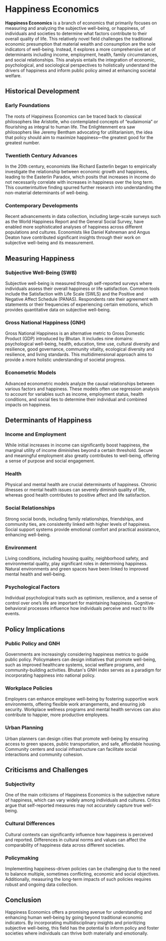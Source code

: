 # Happiness Economics

**Happiness Economics** is a branch of economics that primarily focuses on measuring and analyzing the subjective well-being, or happiness, of individuals and societies to determine what factors contribute to their overall quality of life. This relatively novel field challenges the traditional economic presumption that material wealth and consumption are the sole indicators of well-being. Instead, it explores a more comprehensive set of determinants including income, employment, health, family circumstances, and social relationships. This analysis entails the integration of economic, psychological, and sociological perspectives to holistically understand the drivers of happiness and inform public policy aimed at enhancing societal welfare.

## Historical Development

### Early Foundations

The roots of Happiness Economics can be traced back to classical philosophers like Aristotle, who contemplated concepts of “eudaimonia” or flourishing as integral to human life. The Enlightenment era saw philosophers like Jeremy Bentham advocating for utilitarianism, the idea that policy should aim to maximize happiness—the greatest good for the greatest number.

### Twentieth Century Advances

In the 20th century, economists like Richard Easterlin began to empirically investigate the relationship between economic growth and happiness, leading to the Easterlin Paradox, which posits that increases in income do not necessarily correlate with increases in happiness over the long term. This counterintuitive finding spurred further research into understanding the non-material determinants of well-being.

### Contemporary Developments

Recent advancements in data collection, including large-scale surveys such as the World Happiness Report and the General Social Survey, have enabled more sophisticated analyses of happiness across different populations and cultures. Economists like Daniel Kahneman and Angus Deaton have contributed significant insights through their work on subjective well-being and its measurement.

## Measuring Happiness

### Subjective Well-Being (SWB)

Subjective well-being is measured through self-reported surveys where individuals assess their overall happiness or life satisfaction. Common tools include the Satisfaction with Life Scale (SWLS) and the Positive and Negative Affect Schedule (PANAS). Respondents rate their agreement with statements or their frequencies of experiencing certain emotions, which provides quantitative data on subjective well-being.

### Gross National Happiness (GNH)

Gross National Happiness is an alternative metric to Gross Domestic Product (GDP) introduced by Bhutan. It includes nine domains: psychological well-being, health, education, time use, cultural diversity and resilience, good governance, community vitality, ecological diversity and resilience, and living standards. This multidimensional approach aims to provide a more holistic understanding of societal progress.

### Econometric Models

Advanced econometric models analyze the causal relationships between various factors and happiness. These models often use regression analysis to account for variables such as income, employment status, health conditions, and social ties to determine their individual and combined impacts on happiness.

## Determinants of Happiness

### Income and Employment

While initial increases in income can significantly boost happiness, the marginal utility of income diminishes beyond a certain threshold. Secure and meaningful employment also greatly contributes to well-being, offering a sense of purpose and social engagement.

### Health

Physical and mental health are crucial determinants of happiness. Chronic illnesses or mental health issues can severely diminish quality of life, whereas good health contributes to positive affect and life satisfaction.

### Social Relationships

Strong social bonds, including family relationships, friendships, and community ties, are consistently linked with higher levels of happiness. Social support systems provide emotional comfort and practical assistance, enhancing well-being.

### Environment

Living conditions, including housing quality, neighborhood safety, and environmental quality, play significant roles in determining happiness. Natural environments and green spaces have been linked to improved mental health and well-being.

### Psychological Factors

Individual psychological traits such as optimism, resilience, and a sense of control over one’s life are important for maintaining happiness. Cognitive-behavioral processes influence how individuals perceive and react to life events.

## Policy Implications

### Public Policy and GNH

Governments are increasingly considering happiness metrics to guide public policy. Policymakers can design initiatives that promote well-being, such as improved healthcare systems, social welfare programs, and community-building activities. Bhutan's GNH index serves as a paradigm for incorporating happiness into national policy.

### Workplace Policies

Employers can enhance employee well-being by fostering supportive work environments, offering flexible work arrangements, and ensuring job security. Workplace wellness programs and mental health services can also contribute to happier, more productive employees.

### Urban Planning

Urban planners can design cities that promote well-being by ensuring access to green spaces, public transportation, and safe, affordable housing. Community centers and social infrastructure can facilitate social interactions and community cohesion.

## Criticisms and Challenges

### Subjectivity

One of the main criticisms of Happiness Economics is the subjective nature of happiness, which can vary widely among individuals and cultures. Critics argue that self-reported measures may not accurately capture true well-being.

### Cultural Differences

Cultural contexts can significantly influence how happiness is perceived and reported. Differences in cultural norms and values can affect the comparability of happiness data across different societies.

### Policymaking

Implementing happiness-driven policies can be challenging due to the need to balance multiple, sometimes conflicting, economic and social objectives. Additionally, measuring the long-term impacts of such policies requires robust and ongoing data collection.

## Conclusion

Happiness Economics offers a promising avenue for understanding and enhancing human well-being by going beyond traditional economic indicators. By incorporating multidisciplinary insights and prioritizing subjective well-being, this field has the potential to inform policy and foster societies where individuals can thrive both materially and emotionally.